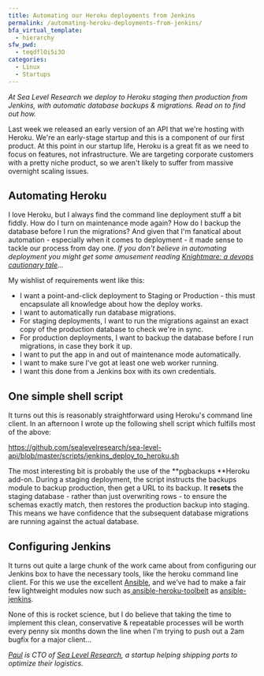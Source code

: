 ```yaml
---
title: Automating our Heroku deployments from Jenkins
permalink: /automating-heroku-deployments-from-jenkins/
bfa_virtual_template:
  - hierarchy
sfw_pwd:
  - teqdflOi5i3O
categories:
  - Linux
  - Startups
---
```

*At Sea Level Research we deploy to Heroku staging then production from Jenkins, with automatic database backups & migrations. Read on to find out how.*

Last week we released an early version of an API that we're hosting with Heroku. We're an early-stage startup and this is a component of our first product. At this point in our startup life, Heroku is a great fit as we need to focus on features, not infrastructure. We are targeting corporate customers with a pretty niche product, so we aren't likely to suffer from massive overnight scaling issues.

## Automating Heroku

I love Heroku, but I always find the command line deployment stuff a bit fiddly. How do I turn on maintenance mode again? How do I backup the database before I run the migrations? And given that I'm fanatical about automation - especially when it comes to deployment - it made sense to tackle our process from day one. *If you don't believe in automating deployment you might get some amusement reading <a href="http://dougseven.com/2014/04/17/knightmare-a-devops-cautionary-tale/" target="_blank">Knightmare: a devops cautionary tale</a>...*

My wishlist of requirements went like this:

  * I want a point-and-click deployment to Staging or Production - this must encapsulate all knowledge about how the deploy works.
  * I want to automatically run database migrations.
  * For staging deployments, I want to run the migrations against an exact copy of the production database to check we're in sync.
  * For production deployments, I want to backup the database before I run migrations, in case they bork it up.
  * I want to put the app in and out of maintenance mode automatically.
  * I want to make sure I've got at least one web worker running.
  * I want this done from a Jenkins box with its own credentials.

## One simple shell script

It turns out this is reasonably straightforward using Heroku's command line client. In an afternoon I wrote up the following shell script which fulfills most of the above:

<a href="https://github.com/sealevelresearch/sea-level-api/blob/master/scripts/jenkins_deploy_to_heroku.sh" target="_blank">https://github.com/sealevelresearch/sea-level-api/blob/master/scripts/jenkins_deploy_to_heroku.sh</a>

The most interesting bit is probably the use of the **pgbackups **Heroku add-on. During a staging deployment, the script instructs the backups module to backup production, then get a URL to its backup. It **resets** the staging database - rather than just overwriting rows - to ensure the schemas exactly match, then restores the production backup into staging. This means we have confidence that the subsequent database migrations are running against the actual database.

## Configuring Jenkins

It turns out quite a large chunk of the work came about from configuring our Jenkins box to have the necessary tools, like the heroku command line client. For this we use the excellent <a href="http://www.ansible.com/home" target="_blank">Ansible</a>, and we've had to make a fair few lightweight modules now such as<a href="https://github.com/sealevelresearch/ansible-heroku-toolbelt" target="_blank"> ansible-heroku-toolbelt</a> as <a href="https://github.com/sealevelresearch/ansible-jenkins" target="_blank">ansible-jenkins</a>.

None of this is rocket science, but I do believe that taking the time to implement this clean, conservative & repeatable processes will be worth every penny six months down the line when I'm trying to push out a 2am bugfix for a major client...

*<a href="https://twitter.com/paul_furley" target="_blank">Paul</a> is CTO of <a href="http://sealevelresearch.com" target="_blank">Sea Level Research</a>, a startup helping shipping ports to optimize their logistics.*